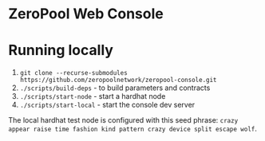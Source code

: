 # ZeroPool Web Console

# Running locally
1. `git clone --recurse-submodules https://github.com/zeropoolnetwork/zeropool-console.git`
2. `./scripts/build-deps` - to build parameters and contracts
3. `./scripts/start-node` - start a hardhat node
4. `./scripts/start-local` - start the console dev server

The local hardhat test node is configured with this seed phrase: `crazy appear raise time fashion kind pattern crazy device split escape wolf`.
